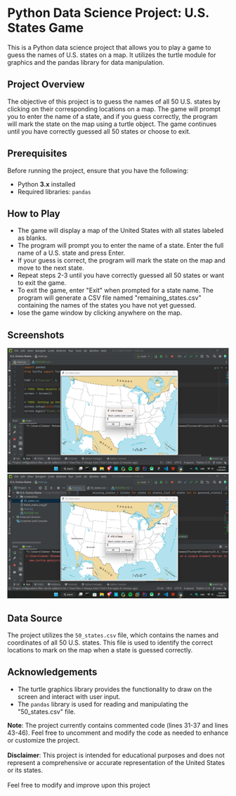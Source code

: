 # Python Data Science Project: U.S. States Game
This is a Python data science project that allows you to play a game to guess the names of U.S. states on a map. It utilizes the turtle module for graphics and the pandas library for data manipulation.

## Project Overview
The objective of this project is to guess the names of all 50 U.S. states by clicking on their corresponding locations on a map. The game will prompt you to enter the name of a state, and if you guess correctly, the program will mark the state on the map using a turtle object. The game continues until you have correctly guessed all 50 states or choose to exit.

## Prerequisites
Before running the project, ensure that you have the following:
- Python **3.x** installed
- Required libraries: `pandas`

## How to Play
- The game will display a map of the United States with all states labeled as blanks.
- The program will prompt you to enter the name of a state. Enter the full name of a U.S. state and press Enter.
- If your guess is correct, the program will mark the state on the map and move to the next state.
- Repeat steps 2-3 until you have correctly guessed all 50 states or want to exit the game.
- To exit the game, enter "Exit" when prompted for a state name. The program will generate a CSV file named "remaining_states.csv" containing the names of the states you have not yet guessed.
- lose the game window by clicking anywhere on the map.

## Screenshots
![](screenshots/Screenshot_2023-07-18_213330.png)
![](screenshots/Screenshot_2023-07-18_213537.png)

## Data Source
The project utilizes the `50_states.csv` file, which contains the names and coordinates of all 50 U.S. states. This file is used to identify the correct locations to mark on the map when a state is guessed correctly.

## Acknowledgements
- The turtle graphics library provides the functionality to draw on the screen and interact with user input.
- The `pandas` library is used for reading and manipulating the "50_states.csv" file.

**Note**: The project currently contains commented code (lines 31-37 and lines 43-46). Feel free to uncomment and modify the code as needed to enhance or customize the project.<br><br>
**Disclaimer**: This project is intended for educational purposes and does not represent a comprehensive or accurate representation of the United States or its states.<br><br>
Feel free to modify and improve upon this project